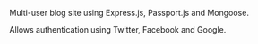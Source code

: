 Multi-user blog site using Express.js, Passport.js and Mongoose.


Allows authentication using Twitter, Facebook and Google.
